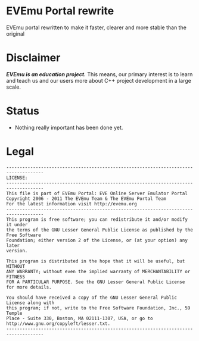 # EVEmu Portal rewrite
EVEmu portal rewritten to make it faster, clearer and more stable than the original

# Disclaimer
***EVEmu is an education project.***
 This means, our primary interest is to learn and teach
us and our users more about C++ project development in a large
scale.

# Status
- Nothing really important has been done yet.

# Legal
    ------------------------------------------------------------------------------------
    LICENSE:
    ------------------------------------------------------------------------------------
    This file is part of EVEmu Portal: EVE Online Server Emulator Portal
    Copyright 2006 - 2011 The EVEmu Team & The EVEmu Portal Team
    For the latest information visit http://evemu.org
    ------------------------------------------------------------------------------------
    This program is free software; you can redistribute it and/or modify it under
    the terms of the GNU Lesser General Public License as published by the Free Software
    Foundation; either version 2 of the License, or (at your option) any later
    version.

    This program is distributed in the hope that it will be useful, but WITHOUT
    ANY WARRANTY; without even the implied warranty of MERCHANTABILITY or FITNESS
    FOR A PARTICULAR PURPOSE. See the GNU Lesser General Public License for more details.

    You should have received a copy of the GNU Lesser General Public License along with
    this program; if not, write to the Free Software Foundation, Inc., 59 Temple
    Place - Suite 330, Boston, MA 02111-1307, USA, or go to
    http://www.gnu.org/copyleft/lesser.txt.
    ------------------------------------------------------------------------------------
